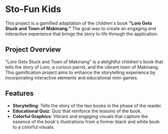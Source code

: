 <h1> Sto-Fun Kids</h1>

This project is a gamified adaptation of the children's book **"Loro Gets Stuck and Town of Makinang."** The goal was to create an engaging and interactive experience that brings the story to life through the application.

## Project Overview

"Loro Gets Stuck and Town of Makinang" is a delightful children's book that tells the story of Loro, a curious parrot, and the vibrant town of Makinang. This gamification project aims to enhance the storytelling experience by incorporating interactive elements and educational mini-games.

## Features

- **Storytelling**: Tells the story of the two books in the phase of the reader.
- **Educational Quiz**: Quiz that reinforce the lessons of the book.
- **Colorful Graphics**: Vibrant and engaging visuals that capture the essence of the book's illustrations from a former black and white book to a colorful visuals.
